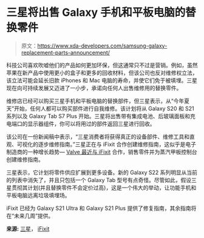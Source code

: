 # 三星将出售 Galaxy 手机和平板电脑的替换零件

> 原文：<https://www.xda-developers.com/samsung-galaxy-replacement-parts-announcement/>

科技公司喜欢吹嘘他们的产品如何更加环保，但这通常只不过是营销。例如，虽然苹果在新产品中使用更小的盒子和更多的回收材料，但该公司也反对维修权立法，该立法可能会延长旧款 iPhones 和 Mac 电脑的寿命，并使它们免于被填埋。三星现在向可持续发展又迈进了一小步，承诺向任何人出售维修用的替换零件。

维修店已经可以购买三星手机和平板电脑的替换部件，但三星表示，从“今年夏天”开始，任何人都可以购买部件进行自我维修。该计划将从 Galaxy S20 和 S21 系列以及 Galaxy Tab S7 Plus 开始。三星将出售带有集成电池、后玻璃面板和充电端口的显示器组件，你可以将用过的部件返回三星进行回收。

该公司在一份新闻稿中表示，“三星消费者将获得真正的设备部件、维修工具和直观、可视化的逐步维修指南。”三星正在与 iFixit 合作创建维修指南，这似乎是电子制造商的一种增长趋势— [Valve 最近与 iFixit](https://www.xda-developers.com/steam-deck-ifixit/) 合作，销售零件并为蒸汽甲板控制台创建维修指南。

三星表示，它计划将零件供应扩展到更多设备。新的 Galaxy S22 系列明显从当前的列表中消失了，并且只包括一个 Galaxy Tab 型号有点奇怪。尽管如此，假设三星贯彻其计划(并且替换零件不会定价过高)，这是一个伟大的举动，让功能手机和平板电脑远离垃圾填埋场。

iFixit 已经为 Galaxy S21 Ultra 和 Galaxy S21 Plus 提供了修复指南，其余指南将在“未来几周”提供。

**来源:** [三星](https://news.samsung.com/us/samsung-self-repair-program-ifixit-customer-first-care-experience/)， [iFixit](https://www.ifixit.com/News/58154/expanding-our-samsung-galaxy-guides)